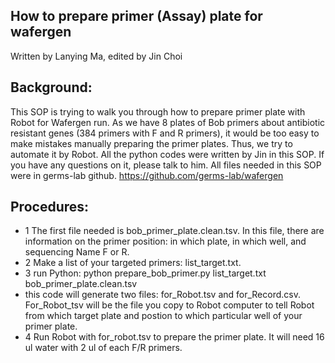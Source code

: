 ## How to prepare primer (Assay) plate for wafergen
Written by Lanying Ma, edited by Jin Choi
## Background:
This SOP is trying to walk you through how to prepare primer plate with Robot for Wafergen run.  As we have 8 plates of Bob primers about antibiotic resistant genes (384 primers with F and R primers), it would be too easy to make mistakes manually preparing the primer plates.  Thus, we try to automate it by Robot.  All the python codes were written by Jin in this SOP.  If you have any questions on it, please talk to him.  All files needed in this SOP were in germs-lab github. https://github.com/germs-lab/wafergen
## Procedures:
* 1 The first file needed is bob_primer_plate.clean.tsv. In this file, there are information on the primer position: in which plate, in which well, and sequencing Name F or R.
* 2 Make a list of your targeted primers: list_target.txt. 
* 3 run Python: python prepare_bob_primer.py list_target.txt bob_primer_plate.clean.tsv
 * this code will generate two files: for_Robot.tsv and for_Record.csv.  For_Robot_tsv will be the file you copy to Robot computer to tell Robot from which target plate and postion to which particular well of your primer plate.
* 4 Run Robot with for_robot.tsv to prepare the primer plate.
It will need 16 ul water with 2 ul of each F/R primers.

